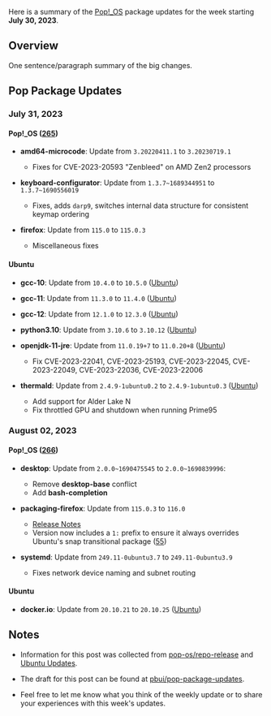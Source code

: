 Here is a summary of the [Pop!_OS](https://pop.system76.com) package updates
for the week starting **July 30, 2023**.

## Overview

One sentence/paragraph summary of the big changes.

## Pop Package Updates

### July 31, 2023

#### Pop!_OS ([265](https://github.com/pop-os/repo-release/pull/265))

- **amd64-microcode**: Update from `3.20220411.1` to `3.20230719.1`

    - Fixes for CVE-2023-20593 "Zenbleed" on AMD Zen2 processors

- **keyboard-configurator**: Update from `1.3.7~1689344951` to `1.3.7~1690556019`

    - Fixes, adds `darp9`, switches internal data structure for consistent
      keymap ordering

- **firefox**: Update from `115.0` to `115.0.3`

    - Miscellaneous fixes

#### Ubuntu

- **gcc-10**: Update from `10.4.0` to `10.5.0` ([Ubuntu](https://launchpad.net/ubuntu/+source/gcc-10/10.5.0-1ubuntu1~22.04))

- **gcc-11**: Update from `11.3.0` to `11.4.0` ([Ubuntu](https://launchpad.net/ubuntu/+source/gcc-11/11.4.0-1ubuntu1~22.04))

- **gcc-12**: Update from `12.1.0` to `12.3.0` ([Ubuntu](https://launchpad.net/ubuntu/+source/gcc-12/12.3.0-1ubuntu1~22.04))

- **python3.10**: Update from `3.10.6` to `3.10.12` ([Ubuntu](https://launchpad.net/ubuntu/+source/python3.10/3.10.12-1~22.04.2))

- **openjdk-11-jre**: Update from `11.0.19+7` to `11.0.20+8` ([Ubuntu](https://launchpad.net/ubuntu/+source/openjdk-lts/11.0.20+8-1ubuntu1~22.04))

    - Fix CVE-2023-22041, CVE-2023-25193, CVE-2023-22045, CVE-2023-22049,
      CVE-2023-22036, CVE-2023-22006

- **thermald**: Update from `2.4.9-1ubuntu0.2` to `2.4.9-1ubuntu0.3` ([Ubuntu](https://launchpad.net/ubuntu/+source/thermald/2.4.9-1ubuntu0.3))

    - Add support for Alder Lake N
    - Fix throttled GPU and shutdown when running Prime95

### August 02, 2023

#### Pop!_OS ([266](https://github.com/pop-os/repo-release/pull/266))

- **desktop**: Update from `2.0.0~1690475545` to `2.0.0~1690839996`:

    - Remove **desktop-base** conflict
    - Add **bash-completion**

- **packaging-firefox**: Update from `115.0.3` to `116.0`

    - [Release Notes](https://www.mozilla.org/en-US/firefox/116.0/releasenotes/)
    - Version now includes a `1:` prefix to ensure it always overrides Ubuntu's
      snap transitional package ([55](https://github.com/pop-os/packaging-firefox/pull/55))

- **systemd**: Update from `249.11-0ubuntu3.7` to `249.11-0ubuntu3.9`

    - Fixes network device naming and subnet routing

#### Ubuntu

- **docker.io**: Update from `20.10.21` to `20.10.25` ([Ubuntu](https://launchpad.net/ubuntu/+source/docker.io-app/20.10.25-0ubuntu1~22.04.1))

## Notes

- Information for this post was collected from
  [pop-os/repo-release](https://github.com/pop-os/repo-release/) and [Ubuntu Updates](https://www.ubuntuupdates.org).

- The draft for this post can be found at
  [pbui/pop-package-updates](https://github.com/pbui/pop-package-updates).

- Feel free to let me know what you think of the weekly update or to share your
  experiences with this week's updates.
